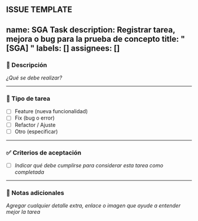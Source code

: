 ISSUE TEMPLATE
---
name: SGA Task
description: Registrar tarea, mejora o bug para la prueba de concepto
title: "[SGA] "
labels: []
assignees: []
---

### 📝 Descripción
_¿Qué se debe realizar?_

---

### 🚩 Tipo de tarea
- [ ] Feature (nueva funcionalidad)
- [ ] Fix (bug o error)
- [ ] Refactor / Ajuste
- [ ] Otro (especificar)

---

### ✅ Criterios de aceptación
- [ ] _Indicar qué debe cumplirse para considerar esta tarea como completada_

---

### 📎 Notas adicionales
_Agregar cualquier detalle extra, enlace o imagen que ayude a entender mejor la tarea_


